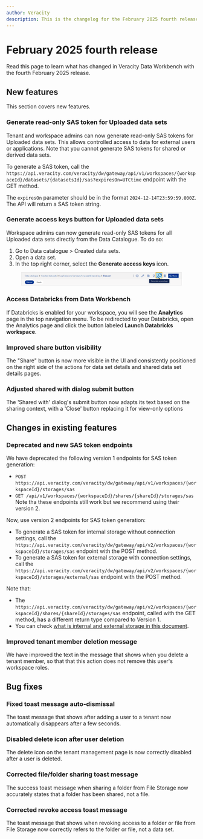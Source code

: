 ```yaml
---
author: Veracity
description: This is the changelog for the February 2025 fourth release of Data Workbench.
---
```

# February 2025 fourth release
Read this page to learn what has changed in Veracity Data Workbench with the fourth February 2025 release.

## New features
This section covers new features.

### Generate read-only SAS token for Uploaded data sets
Tenant and workspace admins can now generate read-only SAS tokens for Uploaded data sets. This allows controlled access to data for external users or applications. Note that you cannot generate SAS tokens for shared or derived data sets.

To generate a SAS token, call the `https://api.veracity.com/veracity/dw/gateway/api/v1/workspaces/{workspaceId}/datasets/{datasetsId}/sas?expiresOn=UTCtime` endpoint with the GET method. 

The `expiresOn` parameter should be in the format `2024-12-14T23:59:59.000Z`. The API will return a SAS token string.

### Generate access keys button for Uploaded data sets
Workspace admins can now generate read-only SAS tokens for all Uploaded data sets directly from the Data Catalogue. To do so:
1. Go to Data catalogue > Created data sets.
1. Open a data set.
1. In the top right corner, select the **Generate access keys** icon.

<figure>
	<img src="../news/assets/ui-access-keys.png"/>
</figure>

### Access Databricks from Data Workbench
If Databricks is enabled for your workspace, you will see the **Analytics** page in the top navigation menu. To be redirected to your Databricks, open the Analytics page and click the button labeled **Launch Databricks workspace**.

### Improved share button visibility
The "Share" button is now more visible in the UI and consistently positioned  on the right side of the actions for data set details and shared data set details pages.

### Adjusted shared with dialog submit button
The 'Shared with' dialog's submit button now adapts its text based on the sharing context, with a 'Close' button replacing it for view-only options

## Changes in existing features

### Deprecated and new SAS token endpoints
We have deprecated the following version 1 endpoints for SAS token generation:
* `POST https://api.veracity.com/veracity/dw/gateway/api/v1/workspaces/{workspaceId}/storages/sas`
* `GET /api/v1/workspaces/{workspaceId}/shares/{shareId}/storages/sas`
Note tha these endpoints still work but we recommend using their version 2.

Now, use version 2 endpoints for SAS token generation:
* To generate a SAS token for internal storage without connection settings, call the `https://api.veracity.com/veracity/dw/gateway/api/v2/workspaces/{workspaceId}/storages/sas` endpoint with the POST method.
* To generate a SAS token for external storage with connection settings, call the `https://api.veracity.com/veracity/dw/gateway/api/v2/workspaces/{workspaceId}/storages/external/sas` endpoint with the POST method.

Note that:
* The `https://api.veracity.com/veracity/dw/gateway/api/v2/workspaces/{workspaceId}/shares/{shareId}/storages/sas` endpoint, called with the GET method, has a different return type compared to Version 1.
* You can check [what is internal and external storage in this document](https://developer.veracity.com/docs/section/dataplatform/storage/files).

### Improved tenant member deletion message
We have improved the text in the message that shows when you delete a tenant member, so that that this action does not remove this user's workspace roles.

## Bug fixes

### Fixed toast message auto-dismissal
The toast message that shows after adding a user to a tenant now automatically disappears after a few seconds.

### Disabled delete icon after user deletion
The delete icon on the tenant management page is now correctly disabled after a user is deleted.

### Corrected file/folder sharing toast message
The success toast message when sharing a folder from File Storage now accurately states that a folder has been shared, not a file.

### Corrected revoke access toast message
The toast message that shows when revoking access to a folder or file from File Storage now correctly refers to the folder or file, not a data set.